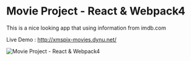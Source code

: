 # Movie Project - React & Webpack4

This is a nice looking app that using information from imdb.com

Live Demo : http://xmspix-movies.dynu.net/

![Movie Project - React & Webpack4](https://media.giphy.com/media/Vhi3mONqdHE05RDGeU/giphy.gif)
